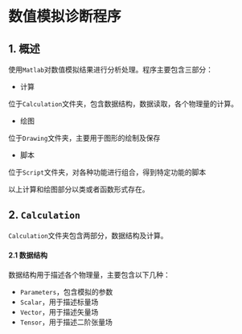 # 数值模拟诊断程序

## 1. 概述

使用`Matlab`对数值模拟结果进行分析处理。程序主要包含三部分：

+ 计算

位于`Calculation`文件夹，包含数据结构，数据读取，各个物理量的计算。

+ 绘图

位于`Drawing`文件夹，主要用于图形的绘制及保存

+ 脚本

位于`Script`文件夹，对各种功能进行组合，得到特定功能的脚本

以上计算和绘图部分以类或者函数形式存在。

## 2. `Calculation`

`Calculation`文件夹包含两部分，数据结构及计算。

#### 2.1 数据结构

数据结构用于描述各个物理量，主要包含以下几种：

+ `Parameters`，包含模拟的参数
+ `Scalar`，用于描述标量场
+ `Vector`，用于描述矢量场
+ `Tensor`，用于描述二阶张量场